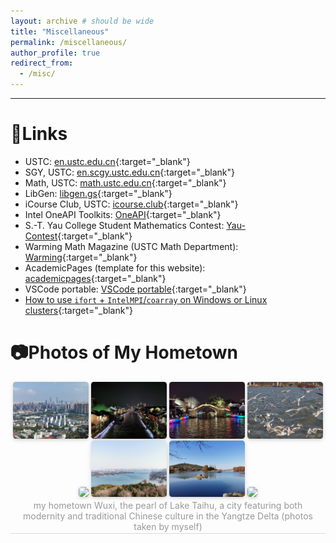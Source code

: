 ```yaml
---
layout: archive # should be wide
title: "Miscellaneous"
permalink: /miscellaneous/
author_profile: true
redirect_from: 
  - /misc/
---
```


<!-- 放一些杂项 -->

---

# 💾Links

- USTC: [en.ustc.edu.cn](https://en.ustc.edu.cn){:target="_blank"} 
- SGY, USTC: [en.scgy.ustc.edu.cn](https://en.scgy.ustc.edu.cn){:target="_blank"} 
- Math, USTC: [math.ustc.edu.cn](http://math.ustc.edu.cn/ENGLISH/list.htm){:target="_blank"} 
- LibGen: [libgen.gs](https://libgen.gs){:target="_blank"} 
- iCourse Club, USTC: [icourse.club](https://icourse.club){:target="_blank"} 
- Intel OneAPI Toolkits: [OneAPI](https://www.intel.com/content/www/us/en/developer/tools/oneapi/toolkits.html){:target="_blank"} 
- S.-T. Yau College Student Mathematics Contest: [Yau-Contest](http://yau-contest.com/en){:target="_blank"} 
- Warming Math Magazine (USTC Math Department): [Warming](http://staff.ustc.edu.cn/~mathsu01/pu/waming.html){:target="_blank"} 
- AcademicPages (template for this website): [academicpages](https://github.com/academicpages/){:target="_blank"} 
- VSCode portable: [VSCode portable](https://code.visualstudio.com/docs/editor/portable){:target="_blank"} 
- [How to use `ifort` + `IntelMPI`/`coarray` on Windows or Linux clusters](https://blog.csdn.net/PilotJohnWu/article/details/121064266){:target="_blank"} 


# 📷Photos of My Hometown

<center>
    <img style = "
        border-radius: 0.3125em;
        box-shadow: 0 2px 4px 0 rgba(34,36,38,.12),0 2px 10px 0 rgba(34,36,38,.08);" 
        src = "../files/pictures/from-hill-hui.jpg" 
        width = "24%">
    <img style = "
        border-radius: 0.3125em;
        box-shadow: 0 2px 4px 0 rgba(34,36,38,.12),0 2px 10px 0 rgba(34,36,38,.08);" 
        src = "../files/pictures/nanchang-st.jpg" 
        width = "24%">
    <img style = "
        border-radius: 0.3125em;
        box-shadow: 0 2px 4px 0 rgba(34,36,38,.12),0 2px 10px 0 rgba(34,36,38,.08);" 
        src = "../files/pictures/bridge-on-river.jpg" 
        width = "24%">
    <img style = "
        border-radius: 0.3125em;
        box-shadow: 0 2px 4px 0 rgba(34,36,38,.12),0 2px 10px 0 rgba(34,36,38,.08);" 
        src = "../files/pictures/bird-on-taihu.jpg" 
        width = "24%">
    <br>
    <img style = "
        border-radius: 0.3125em;
        box-shadow: 0 2px 4px 0 rgba(34,36,38,.12),0 2px 10px 0 rgba(34,36,38,.08);" 
        src = "../files/pictures/lake-li-1.jpg" 
        width = "24%">
    <img style = "
        border-radius: 0.3125em;
        box-shadow: 0 2px 4px 0 rgba(34,36,38,.12),0 2px 10px 0 rgba(34,36,38,.08);" 
        src = "../files/pictures/lake-li-2.jpg" 
        width = "24%">
    <img style = "
        border-radius: 0.3125em;
        box-shadow: 0 2px 4px 0 rgba(34,36,38,.12),0 2px 10px 0 rgba(34,36,38,.08);" 
        src = "../files/pictures/turtle-head-peninsula.jpg" 
        width = "24%">
    <img style = "
        border-radius: 0.3125em;
        box-shadow: 0 2px 4px 0 rgba(34,36,38,.12),0 2px 10px 0 rgba(34,36,38,.08);" 
        src = "../files/pictures/yangtze-river.jpg" 
        width = "24%">
    <div style = "
        color: orange;
        border-bottom: 1px solid #d9d9d9;
        display: inline-block;
        color: #999;
        padding: 2px;">
        my hometown Wuxi, the pearl of Lake Taihu, a city featuring both modernity and traditional Chinese culture in the Yangtze Delta (photos taken by myself)
    </div>
    <p> </p>
</center>
